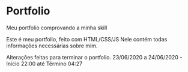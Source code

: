 # Portfolio
 Meu portfolio comprovando a minha skill

Este é meu portfolio, feito com HTML/CSS/JS
Nele contém todas informações necessárias sobre mim.


Alterações feitas para terminar o portfolio.
 23/06/2020 a 24/06/2020 - Inicio 22:00 até  Término 04:27